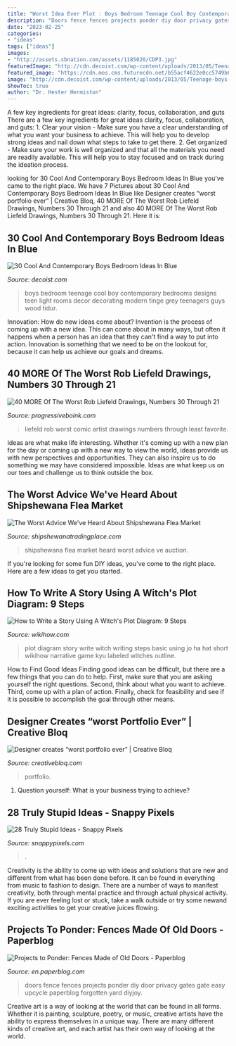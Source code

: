 ```yaml
---
title: "Worst Idea Ever Plot : Boys Bedroom Teenage Cool Boy Contemporary Bedrooms Designs Teen Light Rooms Decor Decorating Modern Tinge Grey Teenagers Guys Wood Tidur"
description: "Doors fence fences projects ponder diy door privacy gates gate easy upcycle paperblog forgotten yard diyjoy"
date: "2023-02-25"
categories:
- "ideas"
tags: ["ideas"]
images:
- "http://assets.sbnation.com/assets/1185020/CDP3.jpg"
featuredImage: "http://cdn.decoist.com/wp-content/uploads/2013/05/Teenage-boys-bedroom-with-a-tinge-of-blue.jpg"
featured_image: "https://cdn.mos.cms.futurecdn.net/b55acf4622e0cc5749b6311d78771f78-1200-80.jpg"
image: "http://cdn.decoist.com/wp-content/uploads/2013/05/Teenage-boys-bedroom-with-a-tinge-of-blue.jpg"
ShowToc: true
author: "Dr. Hester Hermiston"
---
```



A few key ingredients for great ideas: clarity, focus, collaboration, and guts
There are a few key ingredients for great ideas clarity, focus, collaboration, and guts: 1. Clear your vision - Make sure you have a clear understanding of what you want your business to achieve. This will help you to develop strong ideas and nail down what steps to take to get there.
2. Get organized - Make sure your work is well organized and that all the materials you need are readily available. This will help you to stay focused and on track during the ideation process.

	

		
looking for 30 Cool And Contemporary Boys Bedroom Ideas In Blue you've came to the right place. We have 7 Pictures about 30 Cool And Contemporary Boys Bedroom Ideas In Blue like Designer creates “worst portfolio ever” | Creative Bloq, 40 MORE Of The Worst Rob Liefeld Drawings, Numbers 30 Through 21 and also 40 MORE Of The Worst Rob Liefeld Drawings, Numbers 30 Through 21. Here it is:
		
    
## 30 Cool And Contemporary Boys Bedroom Ideas In Blue

<img loading=lazy src="http://cdn.decoist.com/wp-content/uploads/2013/05/Teenage-boys-bedroom-with-a-tinge-of-blue.jpg" onerror="this.onerror=null;this.src='https://tse4.mm.bing.net/th?id=OIP.MgJzGEBztYT5R1wUAV5ZRQHaE8&amp;pid=15.1';" alt="30 Cool And Contemporary Boys Bedroom Ideas In Blue">

_Source: decoist.com_

>boys bedroom teenage cool boy contemporary bedrooms designs teen light rooms decor decorating modern tinge grey teenagers guys wood tidur. 

	

Innovation: How do new ideas come about?
Invention is the process of coming up with a new idea. This can come about in many ways, but often it happens when a person has an idea that they can't find a way to put into action. Innovation is something that we need to be on the lookout for, because it can help us achieve our goals and dreams.

    
## 40 MORE Of The Worst Rob Liefeld Drawings, Numbers 30 Through 21

<img loading=lazy src="http://assets.sbnation.com/assets/1185020/CDP3.jpg" onerror="this.onerror=null;this.src='https://tse2.mm.bing.net/th?id=OIP.zLl86UiGdCaqD3AbCizlzwHaLQ&amp;pid=15.1';" alt="40 MORE Of The Worst Rob Liefeld Drawings, Numbers 30 Through 21">

_Source: progressiveboink.com_

>liefeld rob worst comic artist drawings numbers through least favorite. 

	

Ideas are what make life interesting. Whether it's coming up with a new plan for the day or coming up with a new way to view the world, ideas provide us with new perspectives and opportunities. They can also inspire us to do something we may have considered impossible. Ideas are what keep us on our toes and challenge us to think outside the box.

    
## The Worst Advice We&#039;ve Heard About Shipshewana Flea Market

<img loading=lazy src="https://shipshewanatradingplace.com/uploads/auctions/Vendor_Spotlight/IMG_1412.JPG" onerror="this.onerror=null;this.src='https://tse3.mm.bing.net/th?id=OIP.7hOZlsNPDj1bwcbCPne8-gHaE8&amp;pid=15.1';" alt="The Worst Advice We&#039;ve Heard About Shipshewana Flea Market">

_Source: shipshewanatradingplace.com_

>shipshewana flea market heard worst advice ve auction. 

	

If you're looking for some fun DIY ideas, you've come to the right place. Here are a few ideas to get you started.

    
## How To Write A Story Using A Witch&#039;s Plot Diagram: 9 Steps

<img loading=lazy src="http://www.wikihow.com/images/6/65/Witchs_hat_labeled_107.jpg" onerror="this.onerror=null;this.src='https://tse2.mm.bing.net/th?id=OIP.sjADTAMALrQtWK6cyWHgDwHaFe&amp;pid=15.1';" alt="How to Write a Story Using A Witch&#039;s Plot Diagram: 9 Steps">

_Source: wikihow.com_

>plot diagram story write witch writing steps basic using jo ha hat short wikihow narrative game kyu labeled witches outline. 

	

How to Find Good Ideas
Finding good ideas can be difficult, but there are a few things that you can do to help. First, make sure that you are asking yourself the right questions. Second, think about what you want to achieve. Third, come up with a plan of action. Finally, check for feasibility and see if it is possible to accomplish the goal through other means.

    
## Designer Creates “worst Portfolio Ever” | Creative Bloq

<img loading=lazy src="https://cdn.mos.cms.futurecdn.net/b55acf4622e0cc5749b6311d78771f78-1200-80.jpg" onerror="this.onerror=null;this.src='https://tse4.mm.bing.net/th?id=OIP.dEz08cKjoVRvKbBBi9jYBAAAAA&amp;pid=15.1';" alt="Designer creates “worst portfolio ever” | Creative Bloq">

_Source: creativebloq.com_

>portfolio. 

	

1. Question yourself: What is your business trying to achieve? 

    
## 28 Truly Stupid Ideas - Snappy Pixels

<img loading=lazy src="https://snappypixels.com/wp-content/uploads/2013/07/truly-stupid-ideas-15.jpg" onerror="this.onerror=null;this.src='https://tse3.mm.bing.net/th?id=OIP.Zv6CSkiAumgC1NMqt0fRqgHaE3&amp;pid=15.1';" alt="28 Truly Stupid Ideas - Snappy Pixels">

_Source: snappypixels.com_

>. 

	

Creativity is the ability to come up with ideas and solutions that are new and different from what has been done before. It can be found in everything from music to fashion to design. There are a number of ways to manifest creativity, both through mental practice and through actual physical activity. If you are ever feeling lost or stuck, take a walk outside or try some newand exciting activities to get your creative juices flowing.

    
## Projects To Ponder: Fences Made Of Old Doors - Paperblog

<img loading=lazy src="http://m5.paperblog.com/i/44/446539/projects-to-ponder-fences-made-of-old-doors-L-kN31mO.jpeg" onerror="this.onerror=null;this.src='https://tse2.mm.bing.net/th?id=OIP.qNV1aHRKCaigHOeqNizfjAHaJ4&amp;pid=15.1';" alt="Projects to Ponder: Fences Made of Old Doors - Paperblog">

_Source: en.paperblog.com_

>doors fence fences projects ponder diy door privacy gates gate easy upcycle paperblog forgotten yard diyjoy. 

	

Creative art is a way of looking at the world that can be found in all forms. Whether it is painting, sculpture, poetry, or music, creative artists have the ability to express themselves in a unique way. There are many different kinds of creative art, and each artist has their own way of looking at the world.

